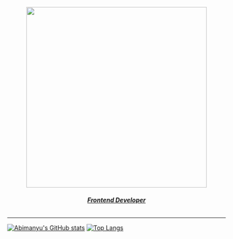 <p align="center">
  <img style="width:26rem; height:auto" src="https://res.cloudinary.com/belanga/image/upload/v1650919646/dermewen_dcw43t.png"/>
</p>
<h6 align="center"><u><b>Frontend Developer</b></u></h6>

---

[![Abimanyu's GitHub stats](https://github-readme-stats.vercel.app/api?username=abimanyudrmwn)](https://github.com/anuraghazra/github-readme-stats)
[![Top Langs](https://github-readme-stats.vercel.app/api/top-langs/?username=abimanyudrmwn)](https://github.com/anuraghazra/github-readme-stats)
